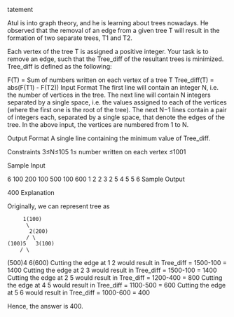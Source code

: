 tatement

Atul is into graph theory, and he is learning about trees nowadays. He observed that the removal of an edge from a given tree T will result in the formation of two separate trees, T1 and T2.

Each vertex of the tree T is assigned a positive integer. Your task is to remove an edge, such that the Tree_diff of the resultant trees is minimized. Tree_diff is defined as the following:

 F(T) = Sum of numbers written on each vertex of a tree T
 Tree_diff(T) = abs(F(T1) - F(T2))
Input Format 
The first line will contain an integer N, i.e. the number of vertices in the tree.
The next line will contain N integers separated by a single space, i.e. the values assigned to each of the vertices (where the first one is the root of the tree).
The next N−1 lines contain a pair of integers each, separated by a single space, that denote the edges of the tree.
In the above input, the vertices are numbered from 1 to N.

Output Format 
A single line containing the minimum value of Tree_diff.

Constraints 
3≤N≤105 
1≤ number written on each vertex ≤1001

Sample Input

6
100 200 100 500 100 600
1 2
2 3
2 5
4 5
5 6
Sample Output

400
Explanation

Originally, we can represent tree as

         1(100)
          \
           2(200)
          / \
    (100)5   3(100)
        / \
  (500)4   6(600)
Cutting the edge at 1 2 would result in Tree_diff = 1500-100 = 1400 
Cutting the edge at 2 3 would result in Tree_diff = 1500-100 = 1400 
Cutting the edge at 2 5 would result in Tree_diff = 1200-400 = 800 
Cutting the edge at 4 5 would result in Tree_diff = 1100-500 = 600 
Cutting the edge at 5 6 would result in Tree_diff = 1000-600 = 400

Hence, the answer is 400.

